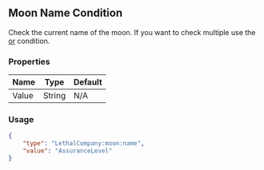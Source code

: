 ## Moon Name Condition
Check the current name of the moon. If you want to check multiple use the [or](/soundpack-api/conditions/OrCondition) condition.

### Properties
| Name | Type | Default |
|--------|-------|---------|
| Value | String | N/A |

### Usage
```json
{
    "type": "LethalCompany:moon:name",
    "value": "AssuranceLevel"
}
```
